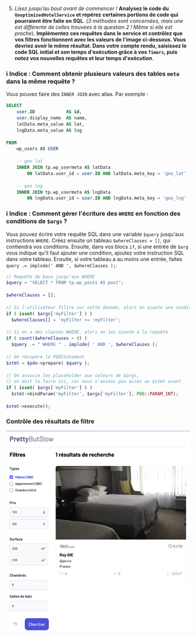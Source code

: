 5. *Lisez jusqu'au bout avant de commencer !* **Analysez le code du `UnoptimizedHotelService` et repérez certaines
   portions de code qui pourraient être faite en SQL**. (*3 méthodes sont concernées, mais une est différente de celles
   trouvées à la question 2 ! Même si elle est proche*). **Implémentez ces requêtes dans le service et contrôlez que vos
   filtres fonctionnent avec les valeurs de l'image ci-dessous. Vous devriez avoir le même résultat. Dans votre compte
   rendu, saisissez le code SQL initial et son temps d'exécution grâce à vos `Timers`, puis notez vos nouvelles requêtes
   et leur temps d'exécution**.

### ℹ️ Indice : Comment obtenir plusieurs valeurs des tables `meta` dans la même requête ?

Vous pouvez faire des `INNER JOIN` avec alias. Par exemple :

```sql
SELECT 
    user.ID            AS id,
    user.display_name  AS name,
    latData.meta_value AS lat,
    lngData.meta_value AS lng

FROM 
    wp_users AS USER

    -- geo lat
    INNER JOIN tp.wp_usermeta AS latData 
        ON latData.user_id = user.ID AND latData.meta_key = 'geo_lat'
        
    -- geo lng
    INNER JOIN tp.wp_usermeta AS lngData 
        ON lngData.user_id = user.ID AND lngData.meta_key = 'geo_lng'
```

### ℹ️ Indice : Comment gérer l'écriture des `WHERE` en fonction des conditions de `$args` ?

Vous pouvez écrire votre requête SQL dans une variable `$query` jusqu'aux instructions `WHERE`. Créez ensuite un tableau `$whereClauses = []`, qui contiendra vos conditions. Ensuite, dans vos blocs `if`, si une entrée de `$arg` vous indique qu'il faut ajouter une condition, ajoutez votre instruction SQL dans votre tableau. Ensuite, si votre tableau a au moins une entrée, faites `query .= implode(' AND ', $whereClauses );`.

```php
// Requête de base jusqu'aux WHERE
$query = "SELECT * FROM tp.wp_posts AS post";

$whereClauses = [];

// Si l'utilisateur filtre sur cette donnée, alors on ajoute une condition SQL
if ( isset( $args['myFilter'] ) )
  $whereClauses[] = 'myFilter >= :myFilter';

// Si on a des clauses WHERE, alors on les ajoute à la requête
if ( count($whereClauses > 0) )
  $query .= " WHERE " . implode( ' AND ', $whereClauses );

// On récupère le PDOStatement
$stmt = $pdo->prepare( $query );

// On associe les placeholder aux valeurs de $args,
// on doit le faire ici, car nous n'avions pas accès au $stmt avant
if ( isset( $args['myFilter'] ) )
  $stmt->bindParam('myFilter', $args['myFilter'], PDO::PARAM_INT);

$stmt->execute();
```

### Contrôle des résultats de filtre
![](assets/controle-resultats-q5.png)
